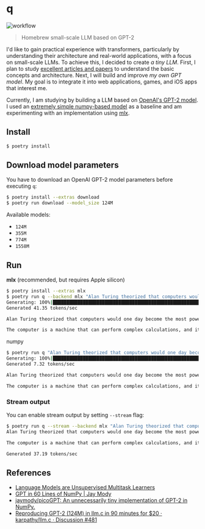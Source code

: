 # q

![workflow](https://github.com/ishikawa/q/actions/workflows/q.yml/badge.svg)

> Homebrew small-scale LLM based on GPT-2

I'd like to gain practical experience with transformers, particularly by understanding their architecture and real-world applications, with a focus on small-scale LLMs. To achieve this, I decided to create _a tiny LLM_. First, I plan to study [excellent articles and papers](#References) to understand the basic concepts and architecture. Next, I will build and improve _my own GPT model_. My goal is to integrate it into web applications, games, and iOS apps that interest me.

Currently, I am studying by building a LLM based on [OpenAI's GPT-2 model](https://github.com/openai/gpt-2/tree/master). I used an [extremely simple numpy-based model](https://jaykmody.com/blog/gpt-from-scratch/) as a baseline and am experimenting with an implementation using [mlx](https://ml-explore.github.io/mlx/build/html/index.html).

## Install

```sh
$ poetry install
```

## Download model parameters

You have to download an OpenAI GPT-2 model parameters before executing `q`:

```sh
$ poetry install --extras download
$ poetry run download --model_size 124M
```

Available models:

- `124M`
- `355M`
- `774M`
- `1558M`

## Run

**mlx** (recommended, but requires Apple silicon)

```sh
$ poetry install --extras mlx
$ poetry run q --backend mlx "Alan Turing theorized that computers would one day become"
Generating: 100%|██████████████████████████████████████████████████████████████████████████████████████████████████████████████████████████████| 40/40 [00:00<00:00, 42.19it/s]
Generated 41.35 tokens/sec

Alan Turing theorized that computers would one day become the most powerful machines on the planet.

The computer is a machine that can perform complex calculations, and it can perform these calculations in a way that is very similar to the human brain.
```

numpy

```sh
$ poetry run q "Alan Turing theorized that computers would one day become"
Generating: 100%|██████████████████████████████████████████████████████████████████████████████████████████████████████████████████████████████| 40/40 [00:05<00:00,  7.34it/s]
Generated 7.32 tokens/sec

Alan Turing theorized that computers would one day become the most powerful machines on the planet.

The computer is a machine that can perform complex calculations, and it can perform these calculations in a way that is very similar to the human brain.
```

### Stream output

You can enable stream output by setting `--stream` flag:

```sh
$ poetry run q --stream --backend mlx "Alan Turing theorized that computers would one day become"
Alan Turing theorized that computers would one day become the most powerful machines on the planet.

The computer is a machine that can perform complex calculations, and it can perform these calculations in a way that is very similar to the human brain.

Generated 37.19 tokens/sec
```

## References

- [Language Models are Unsupervised Multitask Learners](https://cdn.openai.com/better-language-models/language_models_are_unsupervised_multitask_learners.pdf)
- [GPT in 60 Lines of NumPy | Jay Mody](https://jaykmody.com/blog/gpt-from-scratch/)
- [jaymody/picoGPT: An unnecessarily tiny implementation of GPT-2 in NumPy.](https://github.com/jaymody/picoGPT/tree/main)
- [Reproducing GPT-2 (124M) in llm.c in 90 minutes for $20 · karpathy/llm.c · Discussion #481](https://github.com/karpathy/llm.c/discussions/481)
